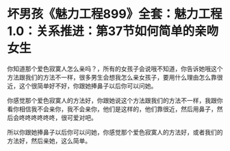 # 坏男孩《魅力工程899》全套：魅力工程1.0：关系推进：第37节如何简单的亲吻女生

你知道那个爱色寂寞人怎么亲吗？，所有的女孩子会说哦不知道，你告诉她哦这个方法跟我们的方法不一样，很多男生会想我怎么亲女孩子，要用什么理由怎么靠很近，这个很简单好不好，你跟她捧鼻子以后你可以问她。

你感觉那个爱色寂寞人的方法好，你跟她说这个方法跟我们的方法不一样，我跟你看你相信我不会亲你，我不会亲你，他们是这样的，他们靠很近，然后用鼻子，然后会咚咚咚咚咚咚，很可爱对吧。

所以你跟她捧鼻子以后你可以问她，你感觉那个爱色寂寞人的方法好，或者我们的方法好，然后亲她，这么简单。